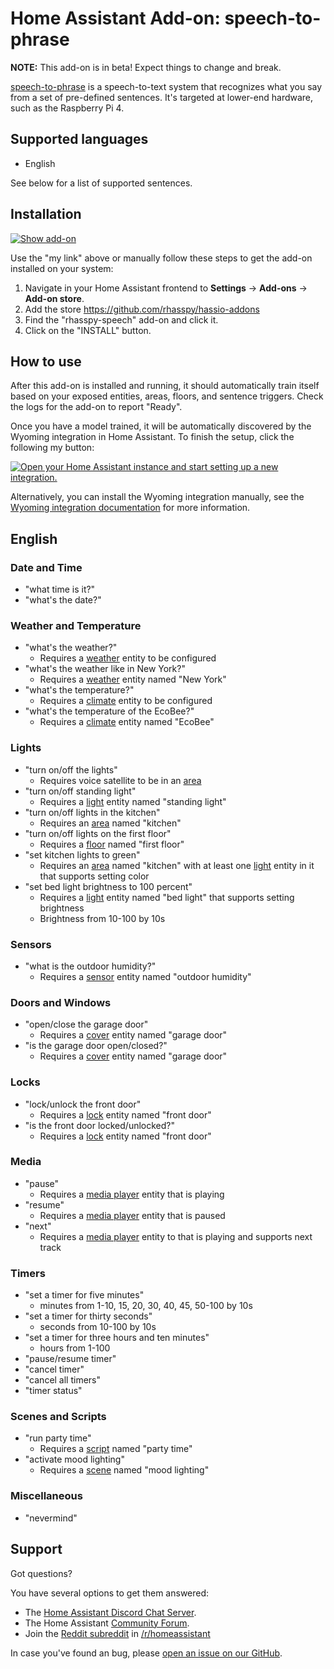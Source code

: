 # Home Assistant Add-on: speech-to-phrase

**NOTE:** This add-on is in beta! Expect things to change and break.

[speech-to-phrase](https://github.com/OHF-voice/speech-to-phrase) is a speech-to-text system that recognizes what you say from a set of pre-defined sentences.
It's targeted at lower-end hardware, such as the Raspberry Pi 4.

## Supported languages

* English

See below for a list of supported sentences.

## Installation

[![Show add-on](https://my.home-assistant.io/badges/supervisor_addon.svg)](https://my.home-assistant.io/redirect/supervisor_addon/?addon=47701997_speech-to-phrase&repository_url=https%3A%2F%2Fgithub.com%2Frhasspy%2Fhassio-addons)

Use the "my link" above or manually follow these steps to get the add-on installed on your system:

1. Navigate in your Home Assistant frontend to **Settings** -> **Add-ons** -> **Add-on store**.
2. Add the store https://github.com/rhasspy/hassio-addons
2. Find the "rhasspy-speech" add-on and click it.
3. Click on the "INSTALL" button.

## How to use

After this add-on is installed and running, it should automatically train itself based on your exposed entities, areas, floors, and sentence triggers. Check the logs for the add-on to report "Ready".

Once you have a model trained, it will be automatically discovered by the
Wyoming integration in Home Assistant. To finish the setup, click the following
my button:

[![Open your Home Assistant instance and start setting up a new integration.](https://my.home-assistant.io/badges/config_flow_start.svg)](https://my.home-assistant.io/redirect/config_flow_start/?domain=wyoming)

Alternatively, you can install the Wyoming integration manually, see the
[Wyoming integration documentation](https://www.home-assistant.io/integrations/wyoming/)
for more information.

## English

### Date and Time

- "what time is it?"
- "what's the date?"

### Weather and Temperature

- "what's the weather?"
    - Requires a [weather](https://www.home-assistant.io/integrations/weather/) entity to be configured
- "what's the weather like in New York?"
    - Requires a [weather](https://www.home-assistant.io/integrations/weather/) entity named "New York"
- "what's the temperature?"
    - Requires a [climate](https://www.home-assistant.io/integrations/climate/) entity to be configured
- "what's the temperature of the EcoBee?"
    - Requires a [climate](https://www.home-assistant.io/integrations/climate/) entity named "EcoBee"
    
### Lights

- "turn on/off the lights"
    - Requires voice satellite to be in an [area](https://www.home-assistant.io/docs/organizing/#area)
- "turn on/off standing light"
    - Requires a [light](https://www.home-assistant.io/integrations/light/) entity named "standing light"
- "turn on/off lights in the kitchen"
    - Requires an [area](https://www.home-assistant.io/docs/organizing/#area) named "kitchen"
- "turn on/off lights on the first floor"
    - Requires a [floor](https://www.home-assistant.io/docs/organizing/#floor) named "first floor"
- "set kitchen lights to green"
    - Requires an [area](https://www.home-assistant.io/docs/organizing/#area) named "kitchen" with at least one [light](https://www.home-assistant.io/integrations/light/) entity in it that supports setting color
- "set bed light brightness to 100 percent"
    - Requires a [light](https://www.home-assistant.io/integrations/light/) entity named "bed light" that supports setting brightness
    - Brightness from 10-100 by 10s

### Sensors

- "what is the outdoor humidity?"
    - Requires a [sensor](https://www.home-assistant.io/integrations/sensor/) entity named "outdoor humidity"

### Doors and Windows

- "open/close the garage door"
    - Requires a [cover](https://www.home-assistant.io/integrations/cover/) entity named "garage door"
- "is the garage door open/closed?"
    - Requires a [cover](https://www.home-assistant.io/integrations/cover/) entity named "garage door"
    
### Locks

- "lock/unlock the front door"
    - Requires a [lock](https://www.home-assistant.io/integrations/lock/) entity named "front door"
- "is the front door locked/unlocked?"
    - Requires a [lock](https://www.home-assistant.io/integrations/lock/) entity named "front door"

### Media

- "pause"
    - Requires a [media player](https://www.home-assistant.io/integrations/media_player/) entity that is playing
- "resume"
    - Requires a [media player](https://www.home-assistant.io/integrations/media_player/) entity that is paused
- "next"
    - Requires a [media player](https://www.home-assistant.io/integrations/media_player/) entity to that is playing and supports next track

### Timers

- "set a timer for five minutes"
    - minutes from 1-10, 15, 20, 30, 40, 45, 50-100 by 10s
- "set a timer for thirty seconds"
    - seconds from 10-100 by 10s
- "set a timer for three hours and ten minutes"
    - hours from 1-100
- "pause/resume timer"
- "cancel timer"
- "cancel all timers"
- "timer status"

### Scenes and Scripts

- "run party time"
    - Requires a [script](https://www.home-assistant.io/integrations/script/) named "party time"
- "activate mood lighting"
    - Requires a [scene](https://www.home-assistant.io/integrations/scene/) named "mood lighting"

### Miscellaneous

- "nevermind"


## Support

Got questions?

You have several options to get them answered:

- The [Home Assistant Discord Chat Server][discord].
- The Home Assistant [Community Forum][forum].
- Join the [Reddit subreddit][reddit] in [/r/homeassistant][reddit]

In case you've found an bug, please [open an issue on our GitHub][issue].

[discord]: https://discord.gg/c5DvZ4e
[forum]: https://community.home-assistant.io
[issue]: https://github.com/home-assistant/addons/issues
[reddit]: https://reddit.com/r/homeassistant
[repository]: https://github.com/rhasspy/hassio-addons
